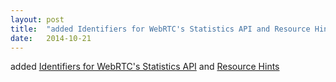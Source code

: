 ```yaml
---
layout: post
title:  "added Identifiers for WebRTC's Statistics API and Resource Hints"
date:   2014-10-21
---
```


added <a href="http://www.w3.org/TR/webrtc-stats/">Identifiers for WebRTC's Statistics API</a> and <a href="http://www.w3.org/TR/resource-hints/">Resource Hints</a>

